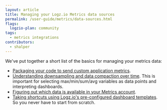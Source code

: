 ```yaml
---
layout: article
title: Managing your Logz.io Metrics data sources
permalink: /user-guide/metrics/data-sources.html
flags:
  logzio-plan: community
tags:
  - metrics integrations
contributors:
  - shalper
---
```


We've put together a short list of the basics for managing your metrics data:

* [Packaging your code to send custom application metrics](/user-guide/infrastructure-monitoring/custom-metrics).
* [Understanding downsampling and data compaction over time](/user-guide/infrastructure-monitoring/data-rollups.html). This is important for selecting max/min/sum/avg variables as data points and interpreting dashboards.
* [Figuring out which data is available in your Metrics account](/user-guide/infrastructure-monitoring/grafana-explore/).
* [Taking shortcuts using Logz.io's pre-configured dashboard templates](/user-guide/metrics/integrations.html). So you never have to start from scratch.